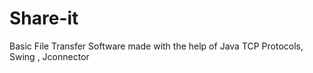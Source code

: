 # Share-it
Basic File Transfer Software  made with the help of Java TCP Protocols, Swing , Jconnector 

